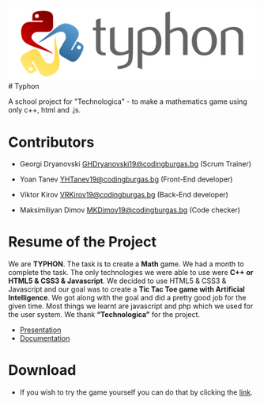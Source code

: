 <img src="images/typhon.png">
# Typhon

A school project for "Technologica" - to make a mathematics game using only c++, html and .js.

# Contributors

- Georgi Dryanovski <GHDryanovski19@codingburgas.bg> (Scrum Trainer)

- Yoan Tanev <YHTanev19@codingburgas.bg>  (Front-End developer)

- Viktor Kirov <VRKirov19@codingburgas.bg> (Back-End developer)

- Maksimiliyan Dimov <MKDimov19@codingburgas.bg> (Code checker)

# Resume of the Project

We are **TYPHON**. The task is to create a **Math** game. We had a month to complete the task. The only technologies we were able to use were **C++ or HTML5 & CSS3 & Javascript**. We decided to use HTML5 & CSS3 & Javascript and our goal was to create a **Tic Tac Toe game with Artificial Intelligence**. We got along with the goal and did a pretty good job for the given time. Most things we learnt are javascript and php which we used for the user system. We thank **“Technologica”** for the project.

* [Presentation](https://codingburgas-my.sharepoint.com/:p:/r/personal/emmateva18_codingburgas_bg/_layouts/15/Doc.aspx?action=edit&sourcedoc=%7B139d91d2-1982-4d28-a368-55ca5bf508ae%7D)
* [Documentation](https://codingburgas-my.sharepoint.com/:w:/r/personal/ghdryanovski19_codingburgas_bg/_layouts/15/Doc.aspx?sourcedoc=%7B65057B3E-F7C5-46B8-A055-8403E7082776%7D&file=TYPHON.docx&action=edit&mobileredirect=true&wdNewAndOpenCt=1606144241533&ct=1606144241533&wdPreviousSession=3da44716-463d-426e-b087-4bb916bd7a0b&wdOrigin=OFFICECOM-WEB.START.UPLOAD)

# Download

- If you wish to try the game yourself you can do that by clicking the [link](https://minhaskamal.github.io/DownGit/#/home?url=https:%2F%2Fgithub.com%2FGHDryanovski19%2FTyphon).
